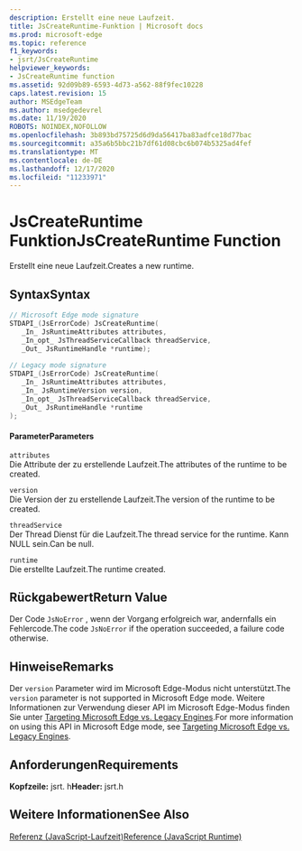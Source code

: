 ```yaml
---
description: Erstellt eine neue Laufzeit.
title: JsCreateRuntime-Funktion | Microsoft docs
ms.prod: microsoft-edge
ms.topic: reference
f1_keywords:
- jsrt/JsCreateRuntime
helpviewer_keywords:
- JsCreateRuntime function
ms.assetid: 92d09b89-6593-4d73-a562-88f9fec10228
caps.latest.revision: 15
author: MSEdgeTeam
ms.author: msedgedevrel
ms.date: 11/19/2020
ROBOTS: NOINDEX,NOFOLLOW
ms.openlocfilehash: 3b893bd75725d6d9da56417ba83adfce18d77bac
ms.sourcegitcommit: a35a6b5bbc21b7df61d08cbc6b074b5325ad4fef
ms.translationtype: MT
ms.contentlocale: de-DE
ms.lasthandoff: 12/17/2020
ms.locfileid: "11233971"
---
```

# <span data-ttu-id="aed1a-103">JsCreateRuntime Funktion</span><span class="sxs-lookup"><span data-stu-id="aed1a-103">JsCreateRuntime Function</span></span>

<span data-ttu-id="aed1a-104">Erstellt eine neue Laufzeit.</span><span class="sxs-lookup"><span data-stu-id="aed1a-104">Creates a new runtime.</span></span>
  
## <span data-ttu-id="aed1a-105">Syntax</span><span class="sxs-lookup"><span data-stu-id="aed1a-105">Syntax</span></span>  
  
```cpp  
// Microsoft Edge mode signature  
STDAPI_(JsErrorCode) JsCreateRuntime(  
   _In_ JsRuntimeAttributes attributes,  
   _In_opt_ JsThreadServiceCallback threadService,  
   _Out_ JsRuntimeHandle *runtime);  
  
// Legacy mode signature  
STDAPI_(JsErrorCode) JsCreateRuntime(  
   _In_ JsRuntimeAttributes attributes,  
   _In_ JsRuntimeVersion version,  
   _In_opt_ JsThreadServiceCallback threadService,  
   _Out_ JsRuntimeHandle *runtime  
);  
```  
  
#### <span data-ttu-id="aed1a-106">Parameter</span><span class="sxs-lookup"><span data-stu-id="aed1a-106">Parameters</span></span>  
 `attributes`  
 <span data-ttu-id="aed1a-107">Die Attribute der zu erstellende Laufzeit.</span><span class="sxs-lookup"><span data-stu-id="aed1a-107">The attributes of the runtime to be created.</span></span>  
  
 `version`  
 <span data-ttu-id="aed1a-108">Die Version der zu erstellende Laufzeit.</span><span class="sxs-lookup"><span data-stu-id="aed1a-108">The version of the runtime to be created.</span></span>  
  
 `threadService`  
 <span data-ttu-id="aed1a-109">Der Thread Dienst für die Laufzeit.</span><span class="sxs-lookup"><span data-stu-id="aed1a-109">The thread service for the runtime.</span></span> <span data-ttu-id="aed1a-110">Kann NULL sein.</span><span class="sxs-lookup"><span data-stu-id="aed1a-110">Can be null.</span></span>  
  
 `runtime`  
 <span data-ttu-id="aed1a-111">Die erstellte Laufzeit.</span><span class="sxs-lookup"><span data-stu-id="aed1a-111">The runtime created.</span></span>  
  
## <span data-ttu-id="aed1a-112">Rückgabewert</span><span class="sxs-lookup"><span data-stu-id="aed1a-112">Return Value</span></span>  
 <span data-ttu-id="aed1a-113">Der Code `JsNoError` , wenn der Vorgang erfolgreich war, andernfalls ein Fehlercode.</span><span class="sxs-lookup"><span data-stu-id="aed1a-113">The code `JsNoError` if the operation succeeded, a failure code otherwise.</span></span>  
  
## <span data-ttu-id="aed1a-114">Hinweise</span><span class="sxs-lookup"><span data-stu-id="aed1a-114">Remarks</span></span>  
 <span data-ttu-id="aed1a-115">Der `version` Parameter wird im Microsoft Edge-Modus nicht unterstützt.</span><span class="sxs-lookup"><span data-stu-id="aed1a-115">The `version` parameter is not supported in Microsoft Edge mode.</span></span> <span data-ttu-id="aed1a-116">Weitere Informationen zur Verwendung dieser API im Microsoft Edge-Modus finden Sie unter [Targeting Microsoft Edge vs. Legacy Engines](../chakra-hosting/targeting-edge-vs-legacy-engines-in-jsrt-apis.md).</span><span class="sxs-lookup"><span data-stu-id="aed1a-116">For more information on using this API in Microsoft Edge mode, see [Targeting Microsoft Edge vs. Legacy Engines](../chakra-hosting/targeting-edge-vs-legacy-engines-in-jsrt-apis.md).</span></span>  
  
## <span data-ttu-id="aed1a-117">Anforderungen</span><span class="sxs-lookup"><span data-stu-id="aed1a-117">Requirements</span></span>  
 <span data-ttu-id="aed1a-118">**Kopfzeile:** jsrt. h</span><span class="sxs-lookup"><span data-stu-id="aed1a-118">**Header:** jsrt.h</span></span>  
  
## <span data-ttu-id="aed1a-119">Weitere Informationen</span><span class="sxs-lookup"><span data-stu-id="aed1a-119">See Also</span></span>  
 [<span data-ttu-id="aed1a-120">Referenz (JavaScript-Laufzeit)</span><span class="sxs-lookup"><span data-stu-id="aed1a-120">Reference (JavaScript Runtime)</span></span>](../chakra-hosting/reference-javascript-runtime.md)
